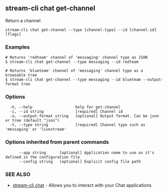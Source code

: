 ## stream-cli chat get-channel

Return a channel

```
stream-cli chat get-channel --type [channel-type] --id [channel-id] [flags]
```

### Examples

```
# Returns 'redteam' channel of 'messaging' channel type as JSON
$ stream-cli chat get-channel --type messaging --id redteam

# Returns 'blueteam' channel of 'messaging' channel type as a browsable tree
$ stream-cli chat get-channel --type messaging --id blueteam --output-format tree

```

### Options

```
  -h, --help                   help for get-channel
  -i, --id string              [required] Channel id
  -o, --output-format string   [optional] Output format. Can be json or tree (default "json")
  -t, --type string            [required] Channel type such as 'messaging' or 'livestream'
```

### Options inherited from parent commands

```
      --app string      [optional] Application name to use as it's defined in the configuration file
      --config string   [optional] Explicit config file path
```

### SEE ALSO

* [stream-cli chat](stream-cli_chat.md)	 - Allows you to interact with your Chat applications

